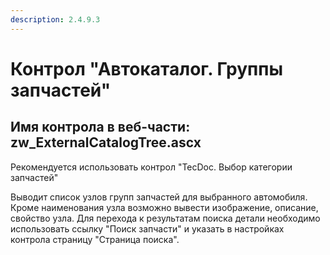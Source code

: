 ```yaml
---
description: 2.4.9.3
---
```


# Контрол "Автокаталог. Группы запчастей"

## Имя контрола в веб-части: zw\_ExternalCatalogTree.ascx

Рекомендуется использовать контрол "TecDoc. Выбор категории запчастей"

Выводит список узлов групп запчастей для выбранного автомобиля. Кроме наименования узла возможно вывести изображение, описание, свойство узла. Для перехода к результатам поиска детали необходимо использовать ссылку "Поиск запчасти" и указать в настройках контрола страницу "Страница поиска".

